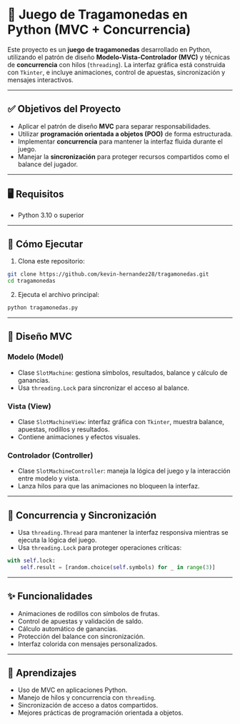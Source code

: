 # 🎰 Juego de Tragamonedas en Python (MVC + Concurrencia)

Este proyecto es un **juego de tragamonedas** desarrollado en Python, utilizando el patrón de diseño **Modelo-Vista-Controlador (MVC)** y técnicas de **concurrencia** con hilos (`threading`). La interfaz gráfica está construida con `Tkinter`, e incluye animaciones, control de apuestas, sincronización y mensajes interactivos.

---

## ✅ Objetivos del Proyecto

- Aplicar el patrón de diseño **MVC** para separar responsabilidades.
- Utilizar **programación orientada a objetos (POO)** de forma estructurada.
- Implementar **concurrencia** para mantener la interfaz fluida durante el juego.
- Manejar la **sincronización** para proteger recursos compartidos como el balance del jugador.

---

## 🖥️ Requisitos

- Python 3.10 o superior

---

## 🚀 Cómo Ejecutar

1. Clona este repositorio:

```bash
git clone https://github.com/kevin-hernandez28/tragamonedas.git
cd tragamonedas
```

2. Ejecuta el archivo principal:

```bash
python tragamonedas.py
```

---

## 🧠 Diseño MVC

### Modelo (Model)
- Clase `SlotMachine`: gestiona símbolos, resultados, balance y cálculo de ganancias.
- Usa `threading.Lock` para sincronizar el acceso al balance.

### Vista (View)
- Clase `SlotMachineView`: interfaz gráfica con `Tkinter`, muestra balance, apuestas, rodillos y resultados.
- Contiene animaciones y efectos visuales.

### Controlador (Controller)
- Clase `SlotMachineController`: maneja la lógica del juego y la interacción entre modelo y vista.
- Lanza hilos para que las animaciones no bloqueen la interfaz.

---

## 🔄 Concurrencia y Sincronización

- Usa `threading.Thread` para mantener la interfaz responsiva mientras se ejecuta la lógica del juego.
- Usa `threading.Lock` para proteger operaciones críticas:

```python
with self.lock:
    self.result = [random.choice(self.symbols) for _ in range(3)]
```

---

## ✨ Funcionalidades

- Animaciones de rodillos con símbolos de frutas.
- Control de apuestas y validación de saldo.
- Cálculo automático de ganancias.
- Protección del balance con sincronización.
- Interfaz colorida con mensajes personalizados.

---

## 📌 Aprendizajes

- Uso de MVC en aplicaciones Python.
- Manejo de hilos y concurrencia con `threading`.
- Sincronización de acceso a datos compartidos.
- Mejores prácticas de programación orientada a objetos.
